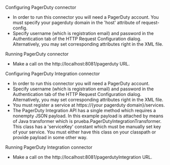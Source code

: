 Configuring PagerDuty connector

- In order to run this connector you will need a PagerDuty account. You must specify your pagerduty domain in the 'host' attribute of request-config.
- Specify username (which is registration email) and password in the Authentication tab of the HTTP Request Configuration dialog. Alternatively, you may set corresponding attributes right in the XML file.


Running PagerDuty connector

- Make a call on the http://localhost:8081/pagerduty URL.




Configuring PagerDuty Integration connector

- In order to run this connector you will need a PagerDuty account.
- Specify username (which is registration email) and password in the Authentication tab of the HTTP Request Configuration dialog. Alternatively, you may set corresponding attributes right in the XML file.
- You must register a service at https://{your pagerduty domain}/services.
- The PagerDuty Integration API has a single method which requires a nonempty JSON payload. In this example payload is attached by means of Java transformer which is prueba.PagerDutyIntegrationTransformer. This class has a 'serviceKey' constant which must be manually set key of your service. You must either have this class on your classpath or provide payload in some other way.

Running PagerDuty Integration connector

- Make a call on the http://localhost:8081/pagerdutyIntegration URL.